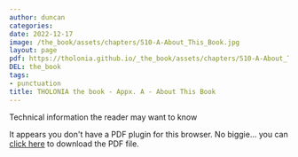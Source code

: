 ```yaml
---
author: duncan
categories:
date: 2022-12-17
image: /the_book/assets/chapters/510-A-About_This_Book.jpg
layout: page
pdf: https://tholonia.github.io/_the_book/assets/chapters/510-A-About_This_Book.pdf
DEL: the_book
tags:
- punctuation
title: THOLONIA the book - Appx. A - About This Book
---
```


Technical information the reader may want to know

<!--more-->

<object data='{{ page.pdf }}#zoom=100%' width='100%' height='1000' type='application/pdf'><p>It appears you don't have a PDF plugin for this browser. No biggie... you can <a href='{{ page.pdf }}'> click here</a> to download the PDF file.</p></object>